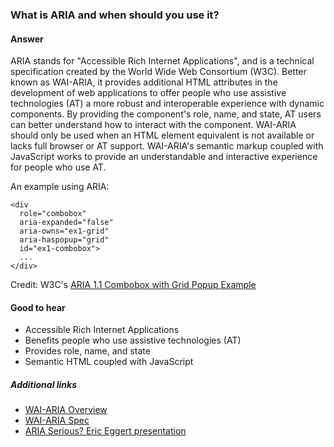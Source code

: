 ### What is ARIA and when should you use it?

#### Answer

ARIA stands for "Accessible Rich Internet Applications", and is a technical specification created by the World Wide Web Consortium (W3C). Better known as WAI-ARIA, it provides additional HTML attributes in the development of web applications to offer people who use assistive technologies (AT) a more robust and interoperable experience with dynamic components. By providing the component's role, name, and state, AT users can better understand how to interact with the component. WAI-ARIA should only be used when an HTML element equivalent is not available or lacks full browser or AT support. WAI-ARIA's semantic markup coupled with JavaScript works to provide an understandable and interactive experience for people who use AT.

An example using ARIA:

```
<div
  role="combobox"
  aria-expanded="false"
  aria-owns="ex1-grid"
  aria-haspopup="grid"
  id="ex1-combobox">
  ...
</div>
```

Credit: W3C's [ARIA 1.1 Combobox with Grid Popup Example](https://w3c.github.io/aria-practices/examples/combobox/aria1.1pattern/grid-combo.html)

#### Good to hear

- Accessible Rich Internet Applications
- Benefits people who use assistive technologies (AT)
- Provides role, name, and state
- Semantic HTML coupled with JavaScript

##### Additional links

- [WAI-ARIA Overview](https://www.w3.org/WAI/standards-guidelines/aria/)
- [WAI-ARIA Spec](https://www.w3.org/TR/wai-aria/)
- [ARIA Serious? Eric Eggert presentation](https://youtu.be/4bH57rWPnYo)

<!-- tags: (accessibility) -->

<!-- expertise: (1) -->
